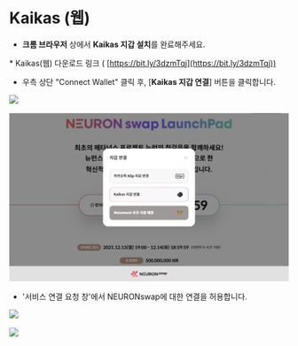 # Kaikas (웹)

* **크롬 브라우저** 상에서 **Kaikas 지갑 설치**를 완료해주세요.

&#x20;    \* Kaikas(웹) 다운로드 링크  ( [https://bit.ly/3dzmTqj](https://bit.ly/3dzmTqj))



* 우측 상단 "Connect Wallet" 클릭 후, \[**Kaikas 지갑 연결**] 버튼을 클릭합니다.

![](<../../.gitbook/assets/지갑연결하기 클립\_9.jpg>)

![](<../../.gitbook/assets/web kor,en (3).jpg>)

* '서비스 연결 요청 창'에서 NEURONswap에 대한 연결을 허용합니다.&#x20;

![](<../../.gitbook/assets/지갑연결하기 클립\_11 (1).jpg>)

![](<../../.gitbook/assets/지갑연결하기 클립\_4 (1).jpg>)
